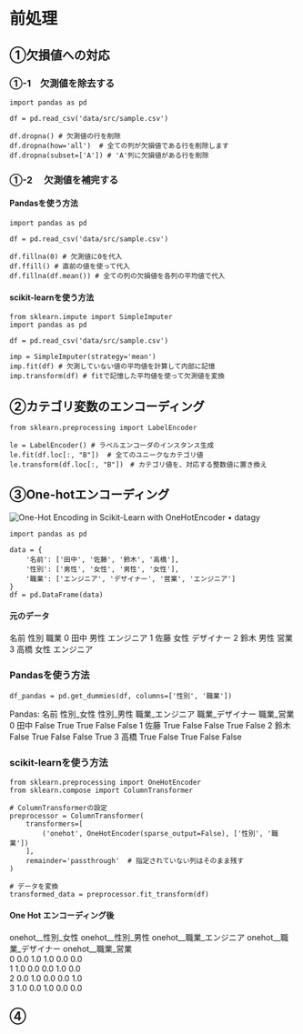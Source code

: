 # 前処理
## ①欠損値への対応
### ①-1　欠測値を除去する

```
import pandas as pd

df = pd.read_csv('data/src/sample.csv')

df.dropna() # 欠測値の行を削除
df.dropna(how='all')  # 全ての列が欠損値である行を削除します
df.dropna(subset=['A']) # 'A'列に欠損値がある行を削除
```
### ①-2 　欠測値を補完する
#### Pandasを使う方法
```
import pandas as pd

df = pd.read_csv('data/src/sample.csv')

df.fillna(0) # 欠測値に0を代入
df.ffill() # 直前の値を使って代入
df.fillna(df.mean()) # 全ての列の欠損値を各列の平均値で代入
```
#### scikit-learnを使う方法
```
from sklearn.impute import SimpleImputer
import pandas as pd

df = pd.read_csv('data/src/sample.csv')

imp = SimpleImputer(strategy='mean')
imp.fit(df) # 欠測していない値の平均値を計算して内部に記憶
imp.transform(df) # fitで記憶した平均値を使って欠測値を変換
```
## ②カテゴリ変数のエンコーディング

```
from sklearn.preprocessing import LabelEncoder

le = LabelEncoder() # ラベルエンコーダのインスタンス生成
le.fit(df.loc[:, "B"])  # 全てのユニークなカテゴリ値
le.transform(df.loc[:, "B"])　# カテゴリ値を、対応する整数値に置き換え
```
## ③One-hotエンコーディング
![One-Hot Encoding in Scikit-Learn with OneHotEncoder • datagy](https://datagy.io/wp-content/uploads/2022/01/One-Hot-Encoding-for-Scikit-Learn-in-Python-Explained-1024x576.png)

```
import pandas as pd

data = {
    '名前': ['田中', '佐藤', '鈴木', '高橋'],
    '性別': ['男性', '女性', '男性', '女性'],
    '職業': ['エンジニア', 'デザイナー', '営業', 'エンジニア']
}
df = pd.DataFrame(data)
```
#### 元のデータ
   名前  性別     職業
0  田中  男性  エンジニア
1  佐藤  女性  デザイナー
2  鈴木  男性     営業
3  高橋  女性  エンジニア
### Pandasを使う方法
```
df_pandas = pd.get_dummies(df, columns=['性別', '職業'])
```
Pandas:
   名前  性別_女性  性別_男性  職業_エンジニア  職業_デザイナー  職業_営業
0  田中  False   True      True     False  False
1  佐藤   True  False     False      True  False
2  鈴木  False   True     False     False   True
3  高橋   True  False      True     False  False
### scikit-learnを使う方法
```
from sklearn.preprocessing import OneHotEncoder
from sklearn.compose import ColumnTransformer

# ColumnTransformerの設定
preprocessor = ColumnTransformer(
    transformers=[
        ('onehot', OneHotEncoder(sparse_output=False), ['性別', '職業'])
    ],
    remainder='passthrough'  # 指定されていない列はそのまま残す
)

# データを変換
transformed_data = preprocessor.fit_transform(df) 
```
#### One Hot エンコーディング後
  onehot__性別_女性 onehot__性別_男性 onehot__職業_エンジニア onehot__職業_デザイナー onehot__職業_営業  \
0           0.0           1.0              1.0              0.0           0.0   
1           1.0           0.0              0.0              1.0           0.0   
2           0.0           1.0              0.0              0.0           1.0   
3           1.0           0.0              1.0              0.0           0.0   

## ④